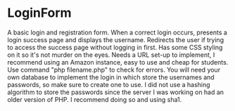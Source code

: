 # LoginForm
A basic login and registration form. When a correct login occurs,  presents a login success page and displays the username. Redirects the user if trying to access the success page without logging in first. Has some CSS styling on it so it's not murder on the eyes. Needs a URL set-up to implement, I recommend using an Amazon instance, easy to use and cheap for students. Use command "php filename.php" to check for errors. You will need your own database to implement the login in which store the usernames and passwords, so make sure to create one to use. I did not use a hashing algorithm to store the passwords since the server I was working on had an older version of PHP. I recommend doing so and using sha1. 
